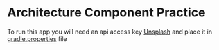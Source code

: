 # Architecture Component Practice

To run this app you will need an api access key [Unsplash](https://unsplash.com/) and place it in [gradle.properties](https://github.com/eishon/Android-Samples/blob/main/architechture_components_practice/gradle.properties) file